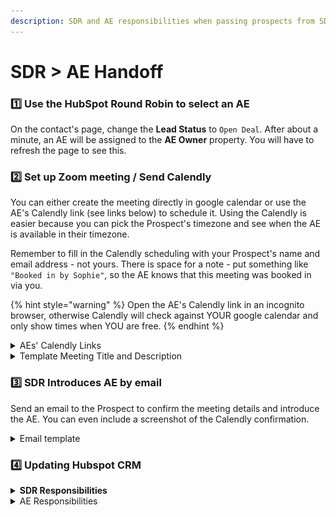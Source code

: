 ```yaml
---
description: SDR and AE responsibilities when passing prospects from SDR to AE
---
```


# SDR > AE Handoff

### 1️⃣ Use the HubSpot Round Robin to select an AE

On the contact's page, change the **Lead Status** to `Open Deal`. After about a minute, an AE will be assigned to the **AE Owner** property. You will have to refresh the page to see this.



### 2️⃣ Set up Zoom meeting / Send Calendly&#x20;

You can either create the meeting directly in google calendar or use the AE's Calendly link (see links below) to schedule it. Using the Calendly is easier because you can pick the Prospect's timezone and see when the AE is available in their timezone.&#x20;

Remember to fill in the Calendly scheduling with your Prospect's name and email address - not yours. There is space for a note - put something like `"Booked in by Sophie"`, so the AE knows that this meeting was booked in via you.

{% hint style="warning" %}
Open the AE's Calendly link in an incognito browser, otherwise Calendly will check against YOUR google calendar and only show times when YOU are free.
{% endhint %}

<details>

<summary>AEs' Calendly Links</summary>

Zach - [https://calendly.com/zach-1234](https://calendly.com/zach-1234)

Mark - [https://calendly.com/mark-1431](https://calendly.com/mark-1431)

</details>

<details>

<summary>Template Meeting Title and Description</summary>

`Meeting Title`: AE name <> Prospect name | GitBook Demo, or GitBook pricing call

`Meeting description`: Hey there 👋

This is a 30' product demo to discover more about GitBook, our pricing and features or for us to answer any questions you might have.

</details>



### 3️⃣ SDR Introduces AE by email

Send an email to the Prospect to confirm the meeting details and introduce the AE. You can even include a screenshot of the Calendly confirmation.

<details>

<summary>Email template</summary>

To: prospect@company.com

CC: ae@gitbook.com



Hey \{{First Name\}},

Great speaking with you just now! To confirm, I've booked you in with \{{AE name\}} (cc'd in) for a demo of GitBook/Pricing call on 25th February at 11:30am GMT.

You should have received a calendar invite already with the zoom details.

Feel free to reach out with any questions you have ahead of the meeting!

Best,

\{{Your name\}}

![](<../../.gitbook/assets/Screenshot 2022-02-24 at 1.06.46 PM.png>)



</details>



### 4️⃣ Updating Hubspot CRM

<details>

<summary><strong>SDR Responsibilities</strong></summary>

Change Contact's **Lifecycle Stage** property to: `Sales qualified lead`

![](<../../.gitbook/assets/Lifecycle stage.png>)



Change Meeting Outcome to "Scheduled"

![](../../.gitbook/assets/Outcome.png)



</details>

<details>

<summary>AE Responsibilities</summary>

Change Contact's **Lifecycle Stage** property to: `Opportunity`

![](<../../.gitbook/assets/Lifecycle stage (1).png>)



If demo completed, change Meeting Outcome to "Completed".

![](<../../.gitbook/assets/Outcome (1).png>)



If demo is a no show, change Meeting Outcome to "No Show."

![](<../../.gitbook/assets/Outcome (2).png>)



</details>





